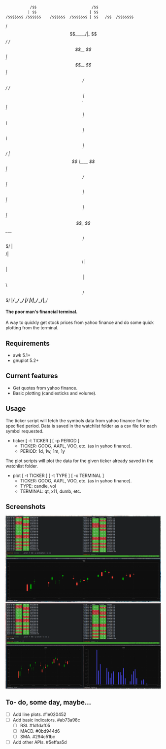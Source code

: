                /$$                         /$$               
              | $$                        | $$                
    /$$$$$$$ /$$$$$$    /$$$$$$  /$$$$$$$ | $$   /$$  /$$$$$$$
   /$$_____/|_  $$_/   /$$__  $$| $$__  $$| $$  /$$/ /$$_____/
  |  $$$$$$   | $$    | $$  \ $$| $$  \ $$| $$$$$$/ |  $$$$$$ 
   \____  $$  | $$ /$$| $$  | $$| $$  | $$| $$_  $$  \____  $$
   /$$$$$$$/  |  $$$$/|  $$$$$$/| $$  | $$| $$ \  $$ /$$$$$$$/
  |_______/    \___/   \______/ |__/  |__/|__/  \__/|_______/ 
                                                              
                                                              

#### The poor man's financial terminal.

A way to quickly get stock prices from yahoo finance and do some quick plotting
from the terminal.

## Requirements

* awk 5.1+
* gnuplot 5.2+

## Current features

* Get quotes from yahoo finance.
* Basic plotting (candlesticks and volume).

## Usage

The ticker script will fetch the symbols data from yahoo finance for the
specified period. Data is saved in the watchlist folder as a csv file for
each symbol requested.

* ticker [ -t TICKER ] [ -p PERIOD ]
    * TICKER: GOOG, AAPL, VOO, etc. (as in yahoo finance).
    * PERIOD: 1d, 1w, 1m, 1y

The plot scripts will plot the data for the given ticker already saved in the
watchlist folder.

* plot [ -t TICKER ] [ -t TYPE ] [ -x TERMINAL ]
    * TICKER: GOOG, AAPL, VOO, etc. (as in yahoo finance).
    * TYPE: candle, vol
    * TERMINAL: qt, x11, dumb, etc.

## Screenshots
![stonks](images/screen.png)
![stonks](images/screen2.png)

## To- do, some day, maybe...
* [ ] Add line plots.  #1e020452
* [ ] Add basic indicators.  #ab73a98c
    * [ ] RSI.  #1d1daf05
    * [ ] MACD.  #0bd944d6
    * [ ] SMA.  #294c51bc
* [ ] Add other APIs.  #5effaa5d
